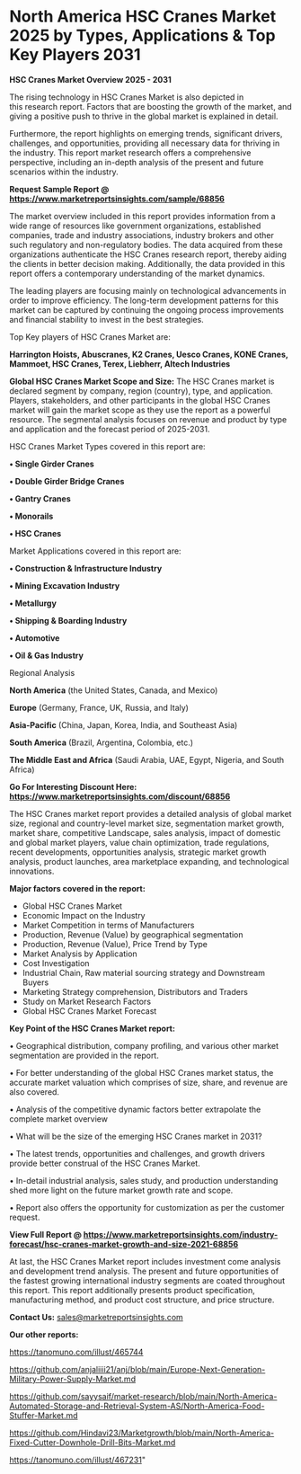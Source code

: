 # North America HSC Cranes Market 2025 by Types, Applications & Top Key Players 2031

<Strong> HSC Cranes Market Overview 2025 - 2031</strong>

The rising technology in HSC Cranes Market is also depicted in this research report. Factors that are boosting the growth of the market, and giving a positive push to thrive in the global market is explained in detail.

Furthermore, the report highlights on emerging trends, significant drivers, challenges, and opportunities, providing all necessary data for thriving in the industry. This report market research offers a comprehensive perspective, including an in-depth analysis of the present and future scenarios within the industry.

<strong>Request Sample Report @ <a href=https://www.marketreportsinsights.com/sample/68856>https://www.marketreportsinsights.com/sample/68856</a></strong>

The market overview included in this report provides information from a wide range of resources like government organizations, established companies, trade and industry associations, industry brokers and other such regulatory and non-regulatory bodies. The data acquired from these organizations authenticate the HSC Cranes research report, thereby aiding the clients in better decision making. Additionally, the data provided in this report offers a contemporary understanding of the market dynamics.

The leading players are focusing mainly on technological advancements in order to improve efficiency. The long-term development patterns for this market can be captured by continuing the ongoing process improvements and financial stability to invest in the best strategies.

Top Key players of HSC Cranes Market are:

<strong>Harrington Hoists, Abuscranes, K2 Cranes, Uesco Cranes, KONE Cranes, Mammoet, HSC Cranes, Terex, Liebherr, Altech Industries</strong>

<strong><b>Global HSC Cranes Market Scope and Size:</b></strong>
The HSC Cranes market is declared segment by company, region (country), type, and application. Players, stakeholders, and other participants in the global HSC Cranes market will gain the market scope as they use the report as a powerful resource. The segmental analysis focuses on revenue and product by type and application and the forecast period of 2025-2031.

HSC Cranes Market Types covered in this report are:

<strong>• Single Girder Cranes

• Double Girder Bridge Cranes

• Gantry Cranes

• Monorails

• HSC Cranes</strong>

Market Applications covered in this report are:

<strong>• Construction & Infrastructure Industry

• Mining Excavation Industry

• Metallurgy

• Shipping & Boarding Industry

• Automotive

• Oil & Gas Industry</strong> 

Regional Analysis

<strong>North America</strong> (the United States, Canada, and Mexico)

<strong>Europe</strong> (Germany, France, UK, Russia, and Italy)

<strong>Asia-Pacific</strong> (China, Japan, Korea, India, and Southeast Asia)

<strong>South America</strong> (Brazil, Argentina, Colombia, etc.)

<strong>The Middle East and Africa</strong> (Saudi Arabia, UAE, Egypt, Nigeria, and South Africa)

<strong>Go For Interesting Discount Here: <a href=https://www.marketreportsinsights.com/discount/68856>https://www.marketreportsinsights.com/discount/68856</a></strong>

The HSC Cranes market report provides a detailed analysis of global market size, regional and country-level market size, segmentation market growth, market share, competitive Landscape, sales analysis, impact of domestic and global market players, value chain optimization, trade regulations, recent developments, opportunities analysis, strategic market growth analysis, product launches, area marketplace expanding, and technological innovations.

<strong><b>Major factors covered in the report:</b></strong>
<ul>
  <li>Global HSC Cranes Market </li>
  <li>Economic Impact on the Industry</li>
  <li>Market Competition in terms of Manufacturers</li>
  <li>Production, Revenue (Value) by geographical segmentation</li>
  <li>Production, Revenue (Value), Price Trend by Type</li>
  <li>Market Analysis by Application</li>
  <li>Cost Investigation</li>
  <li>Industrial Chain, Raw material sourcing strategy and Downstream Buyers</li>
  <li>Marketing Strategy comprehension, Distributors and Traders</li>
  <li>Study on Market Research Factors</li>
  <li>Global HSC Cranes Market Forecast</li>
</ul>

<strong><b>Key Point of the HSC Cranes Market report:</b></strong>

• Geographical distribution, company profiling, and various other market segmentation are provided in the report.

• For better understanding of the global HSC Cranes market status, the accurate market valuation which comprises of size, share, and revenue are also covered.

• Analysis of the competitive dynamic factors better extrapolate the complete market overview

• What will be the size of the emerging HSC Cranes market in 2031?

• The latest trends, opportunities and challenges, and growth drivers provide better construal of the HSC Cranes Market.

• In-detail industrial analysis, sales study, and production understanding shed more light on the future market growth rate and scope.

• Report also offers the opportunity for customization as per the customer request.

<strong><b>View Full Report @ <a href=https://www.marketreportsinsights.com/industry-forecast/hsc-cranes-market-growth-and-size-2021-68856>https://www.marketreportsinsights.com/industry-forecast/hsc-cranes-market-growth-and-size-2021-68856</a></b></strong>


At last, the HSC Cranes Market report includes investment come analysis and development trend analysis. The present and future opportunities of the fastest growing international industry segments are coated throughout this report. This report additionally presents product specification, manufacturing method, and product cost structure, and price structure.

<strong>Contact Us:</strong>
sales@marketreportsinsights.com

<strong>Our other reports:</strong>

<a href=https://tanomuno.com/illust/465744>https://tanomuno.com/illust/465744</a>

<a href=https://github.com/anjaliiii21/anj/blob/main/Europe-Next-Generation-Military-Power-Supply-Market.md>https://github.com/anjaliiii21/anj/blob/main/Europe-Next-Generation-Military-Power-Supply-Market.md</a>

<a href=https://github.com/sayysaif/market-research/blob/main/North-America-Automated-Storage-and-Retrieval-System-AS/North-America-Food-Stuffer-Market.md>https://github.com/sayysaif/market-research/blob/main/North-America-Automated-Storage-and-Retrieval-System-AS/North-America-Food-Stuffer-Market.md</a>

<a href=https://github.com/Hindavi23/Marketgrowth/blob/main/North-America-Fixed-Cutter-Downhole-Drill-Bits-Market.md>https://github.com/Hindavi23/Marketgrowth/blob/main/North-America-Fixed-Cutter-Downhole-Drill-Bits-Market.md</a>

<a href=https://tanomuno.com/illust/467231>https://tanomuno.com/illust/467231</a>"
